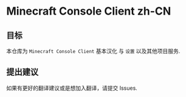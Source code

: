 # Minecraft Console Client zh-CN

## 目标
本仓库为 `Minecraft Console Client` 基本汉化 与 `设置` 以及其他项目服务.

## 提出建议
如果有更好的翻译建议或是想加入翻译，请提交 Issues.
